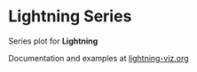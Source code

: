 # Lightning Series

Series plot for **Lightning**

Documentation and examples at [lightning-viz.org](http://lightning-viz.org/documentation)